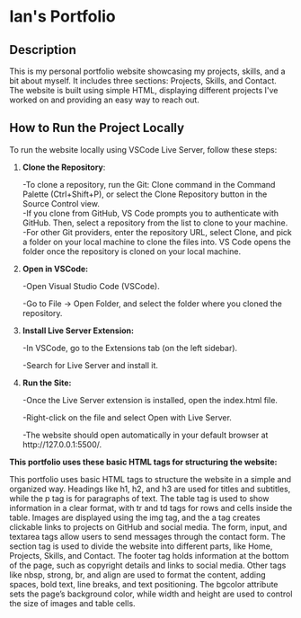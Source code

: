 # Ian's Portfolio

## Description 
This is my personal portfolio website showcasing my projects, skills, and a bit about myself. It includes three sections: Projects, Skills, and Contact. The website is built using simple HTML, displaying different projects I've worked on and providing an easy way to reach out.

## How to Run the Project Locally 
To run the website locally using VSCode Live Server, follow these steps:

1. **Clone the Repository**: 
    <p>-To clone a repository, run the Git: Clone command in the Command Palette (Ctrl+Shift+P), or select the Clone Repository button in the Source Control view.<br>
    -If you clone from GitHub, VS Code prompts you to authenticate with GitHub. Then, select a repository from the list to clone to your machine.<br>
    -For other Git providers, enter the repository URL, select Clone, and pick a folder on your local machine to clone the files into. VS Code opens the folder once the repository is cloned on your local machine.</p>
2. **Open in VSCode:**
    <p>-Open Visual Studio Code (VSCode).</p>
    <p>-Go to File -> Open Folder, and select the folder where you cloned the repository.</p>
3. **Install Live Server Extension:**
    <p>-In VSCode, go to the Extensions tab (on the left sidebar).</p>
   <p> -Search for Live Server and install it.</p>
4. **Run the Site:**
    <p>-Once the Live Server extension is installed, open the index.html file.</p>
    <p>-Right-click on the file and select Open with Live Server.</p>
    <p>-The website should open automatically in your default browser at http://127.0.0.1:5500/.</p>

**This portfolio uses these basic HTML tags for structuring the website:**

This portfolio uses basic HTML tags to structure the website in a simple and organized way. Headings like h1, h2, and h3 are used for titles and subtitles, while the p tag is for paragraphs of text. The table tag is used to show information in a clear format, with tr and td tags for rows and cells inside the table. Images are displayed using the img tag, and the a tag creates clickable links to projects on GitHub and social media. The form, input, and textarea tags allow users to send messages through the contact form. The section tag is used to divide the website into different parts, like Home, Projects, Skills, and Contact. The footer tag holds information at the bottom of the page, such as copyright details and links to social media. Other tags like nbsp, strong, br, and align are used to format the content, adding spaces, bold text, line breaks, and text positioning. The bgcolor attribute sets the page’s background color, while width and height are used to control the size of images and table cells.